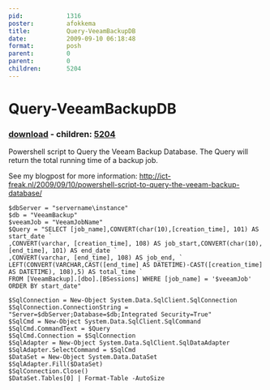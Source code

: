 ```yaml
---
pid:            1316
poster:         afokkema
title:          Query-VeeamBackupDB
date:           2009-09-10 06:18:48
format:         posh
parent:         0
parent:         0
children:       5204
---
```


# Query-VeeamBackupDB

### [download](1316.ps1) - children: [5204](5204.md)

Powershell script to Query the Veeam Backup Database. The Query will return the total running time of a backup job.

See my blogpost for more information: http://ict-freak.nl/2009/09/10/powershell-script-to-query-the-veeam-backup-database/

```posh
$dbServer = "servername\instance"
$db = "VeeamBackup"
$veeamJob = "VeeamJobName"
$Query = "SELECT [job_name],CONVERT(char(10),[creation_time], 101) AS start_date `
,CONVERT(varchar, [creation_time], 108) AS job_start,CONVERT(char(10), [end_time], 101) AS end_date `
,CONVERT(varchar, [end_time], 108) AS job_end, `
LEFT(CONVERT(VARCHAR,CAST([end_time] AS DATETIME)-CAST([creation_time] AS DATETIME), 108),5) AS total_time `
FROM [VeeamBackup].[dbo].[BSessions] WHERE [job_name] = '$veeamJob' ORDER BY start_date"

$SqlConnection = New-Object System.Data.SqlClient.SqlConnection
$SqlConnection.ConnectionString = "Server=$dbServer;Database=$db;Integrated Security=True"
$SqlCmd = New-Object System.Data.SqlClient.SqlCommand
$SqlCmd.CommandText = $Query
$SqlCmd.Connection = $SqlConnection
$SqlAdapter = New-Object System.Data.SqlClient.SqlDataAdapter
$SqlAdapter.SelectCommand = $SqlCmd
$DataSet = New-Object System.Data.DataSet
$SqlAdapter.Fill($DataSet)
$SqlConnection.Close()
$DataSet.Tables[0] | Format-Table -AutoSize 
```
